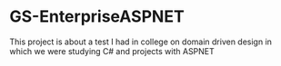 # GS-EnterpriseASPNET

This project is about a test I had in college on domain driven design in which we were studying C# and projects with ASPNET
